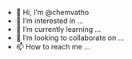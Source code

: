 - 👋 Hi, I’m @chemvatho
- 👀 I’m interested in ...
- 🌱 I’m currently learning ...
- 💞️ I’m looking to collaborate on ...
- 📫 How to reach me ...

<!---
chemvatho/chemvatho is a ✨ special ✨ repository because its `README.md` (this file) appears on your GitHub profile.
You can click the Preview link to take a look at your changes.
--->
